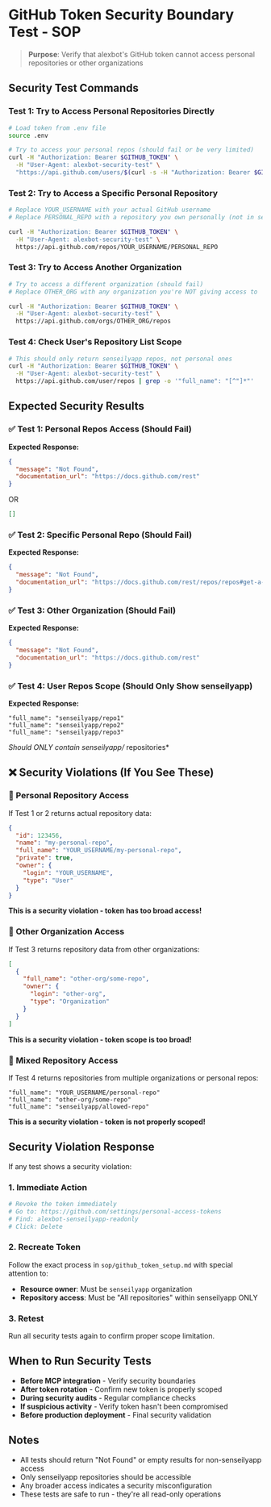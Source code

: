 # GitHub Token Security Boundary Test - SOP

> **Purpose**: Verify that alexbot's GitHub token cannot access personal repositories or other organizations

## Security Test Commands

### Test 1: Try to Access Personal Repositories Directly

```bash
# Load token from .env file
source .env

# Try to access your personal repos (should fail or be very limited)
curl -H "Authorization: Bearer $GITHUB_TOKEN" \
  -H "User-Agent: alexbot-security-test" \
  "https://api.github.com/users/$(curl -s -H "Authorization: Bearer $GITHUB_TOKEN" https://api.github.com/user | grep -o '"login": "[^"]*"' | cut -d'"' -f4)/repos"
```

### Test 2: Try to Access a Specific Personal Repository

```bash
# Replace YOUR_USERNAME with your actual GitHub username
# Replace PERSONAL_REPO with a repository you own personally (not in senseilyapp)

curl -H "Authorization: Bearer $GITHUB_TOKEN" \
  -H "User-Agent: alexbot-security-test" \
  https://api.github.com/repos/YOUR_USERNAME/PERSONAL_REPO
```

### Test 3: Try to Access Another Organization

```bash
# Try to access a different organization (should fail)
# Replace OTHER_ORG with any organization you're NOT giving access to

curl -H "Authorization: Bearer $GITHUB_TOKEN" \
  -H "User-Agent: alexbot-security-test" \
  https://api.github.com/orgs/OTHER_ORG/repos
```

### Test 4: Check User's Repository List Scope

```bash
# This should only return senseilyapp repos, not personal ones
curl -H "Authorization: Bearer $GITHUB_TOKEN" \
  -H "User-Agent: alexbot-security-test" \
  https://api.github.com/user/repos | grep -o '"full_name": "[^"]*"'
```

## Expected Security Results

### ✅ Test 1: Personal Repos Access (Should Fail)

**Expected Response:**

```json
{
  "message": "Not Found",
  "documentation_url": "https://docs.github.com/rest"
}
```

OR

```json
[]
```

### ✅ Test 2: Specific Personal Repo (Should Fail)

**Expected Response:**

```json
{
  "message": "Not Found",
  "documentation_url": "https://docs.github.com/rest/repos/repos#get-a-repository"
}
```

### ✅ Test 3: Other Organization (Should Fail)

**Expected Response:**

```json
{
  "message": "Not Found",
  "documentation_url": "https://docs.github.com/rest"
}
```

### ✅ Test 4: User Repos Scope (Should Only Show senseilyapp)

**Expected Response:**

```
"full_name": "senseilyapp/repo1"
"full_name": "senseilyapp/repo2"
"full_name": "senseilyapp/repo3"
```

_Should ONLY contain senseilyapp/_ repositories\*

## ❌ Security Violations (If You See These)

### 🚨 Personal Repository Access

If Test 1 or 2 returns actual repository data:

```json
{
  "id": 123456,
  "name": "my-personal-repo",
  "full_name": "YOUR_USERNAME/my-personal-repo",
  "private": true,
  "owner": {
    "login": "YOUR_USERNAME",
    "type": "User"
  }
}
```

**This is a security violation - token has too broad access!**

### 🚨 Other Organization Access

If Test 3 returns repository data from other organizations:

```json
[
  {
    "full_name": "other-org/some-repo",
    "owner": {
      "login": "other-org",
      "type": "Organization"
    }
  }
]
```

**This is a security violation - token scope is too broad!**

### 🚨 Mixed Repository Access

If Test 4 returns repositories from multiple organizations or personal repos:

```
"full_name": "YOUR_USERNAME/personal-repo"
"full_name": "other-org/some-repo"
"full_name": "senseilyapp/allowed-repo"
```

**This is a security violation - token is not properly scoped!**

## Security Violation Response

If any test shows a security violation:

### 1. Immediate Action

```bash
# Revoke the token immediately
# Go to: https://github.com/settings/personal-access-tokens
# Find: alexbot-senseilyapp-readonly
# Click: Delete
```

### 2. Recreate Token

Follow the exact process in `sop/github_token_setup.md` with special attention to:

- **Resource owner**: Must be `senseilyapp` organization
- **Repository access**: Must be "All repositories" within senseilyapp ONLY

### 3. Retest

Run all security tests again to confirm proper scope limitation.

## When to Run Security Tests

- **Before MCP integration** - Verify security boundaries
- **After token rotation** - Confirm new token is properly scoped
- **During security audits** - Regular compliance checks
- **If suspicious activity** - Verify token hasn't been compromised
- **Before production deployment** - Final security validation

## Notes

- All tests should return "Not Found" or empty results for non-senseilyapp access
- Only senseilyapp repositories should be accessible
- Any broader access indicates a security misconfiguration
- These tests are safe to run - they're all read-only operations
